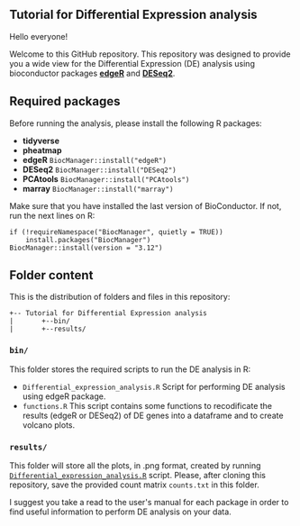 ## Tutorial for Differential Expression analysis

Hello everyone! 

Welcome to this GitHub repository. This repository was designed to provide you a wide view for the Differential Expression (DE) analysis using bioconductor packages **[edgeR](https://bioconductor.org/packages/release/bioc/html/edgeR.html)** and **[DESeq2](http://bioconductor.org/packages/release/bioc/html/DESeq2.html)**.


## Required packages

Before running the analysis, please install the following R packages:

* __tidyverse__
* __pheatmap__
* __edgeR__ ```BiocManager::install("edgeR")```
* __DESeq2__ ```BiocManager::install("DESeq2")```
* __PCAtools__ ```BiocManager::install("PCAtools")```
* __marray__ ```BiocManager::install("marray")```

Make sure that you have installed the last version of BioConductor. If not, run the next lines on R:

```
if (!requireNamespace("BiocManager", quietly = TRUE))
    install.packages("BiocManager")
BiocManager::install(version = "3.12")
```

## Folder content

This is the distribution of folders and files in this repository:

```
+-- Tutorial for Differential Expression analysis
|		+--bin/
|		+--results/
```
### ```bin/```
This folder stores the required scripts to run the DE analysis in R:

* ```Differential_expression_analysis.R``` Script for performing DE analysis using edgeR package.
*  ```functions.R``` This script contains some functions to recodificate the results (edgeR or DESeq2) of DE genes into a dataframe and to create volcano plots.

### ```results/```
This folder will store all the plots, in .png format, created by running 
[```Differential_expression_analysis.R```](https://github.com/necrosnake91/Tutorial_of_RNA_seq/blob/main/bin/Differential_expression_analysis.R) script. Please, after cloning this repository, save the provided count matrix ```counts.txt``` in this folder.

I suggest you take a read to the user's manual for each package in order to find useful information to perform DE analysis on your data. 